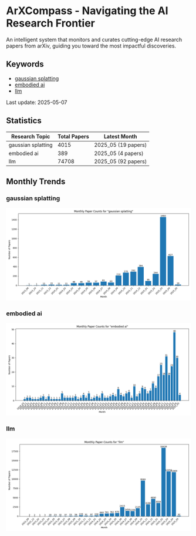 # ArXCompass - Navigating the AI Research Frontier
An intelligent system that monitors and curates cutting-edge AI research papers from arXiv, guiding you toward the most impactful discoveries.

## Keywords

- [gaussian splatting](gaussian_splatting/)
- [embodied ai](embodied_ai/)
- [llm](llm/)

Last update: 2025-05-07

## Statistics

| Research Topic | Total Papers | Latest Month |
| --- | --- | --- |
| gaussian splatting | 4015 | 2025_05 (19 papers) |
| embodied ai | 389 | 2025_05 (4 papers) |
| llm | 74708 | 2025_05 (92 papers) |

## Monthly Trends

### gaussian splatting

![Monthly Paper Counts for gaussian splatting](gaussian_splatting/monthly_stats.png)

### embodied ai

![Monthly Paper Counts for embodied ai](embodied_ai/monthly_stats.png)

### llm

![Monthly Paper Counts for llm](llm/monthly_stats.png)

